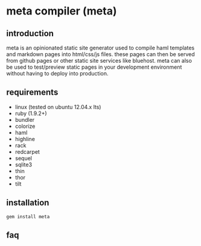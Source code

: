 # meta compiler (meta)

## introduction
meta is an opinionated static site generator used to compile haml templates
and markdown pages into html/css/js files.  these pages can then be served
from github pages or other static site services like bluehost.  meta can also
be used to test/preview static pages in your development environment without
having to deploy into production.

## requirements
* linux (tested on ubuntu 12.04.x lts)
* ruby (1.9.2+)
* bundler
* colorize
* haml
* highline
* rack
* redcarpet
* sequel
* sqlite3
* thin
* thor
* tilt

## installation
```gem install meta```

## faq

